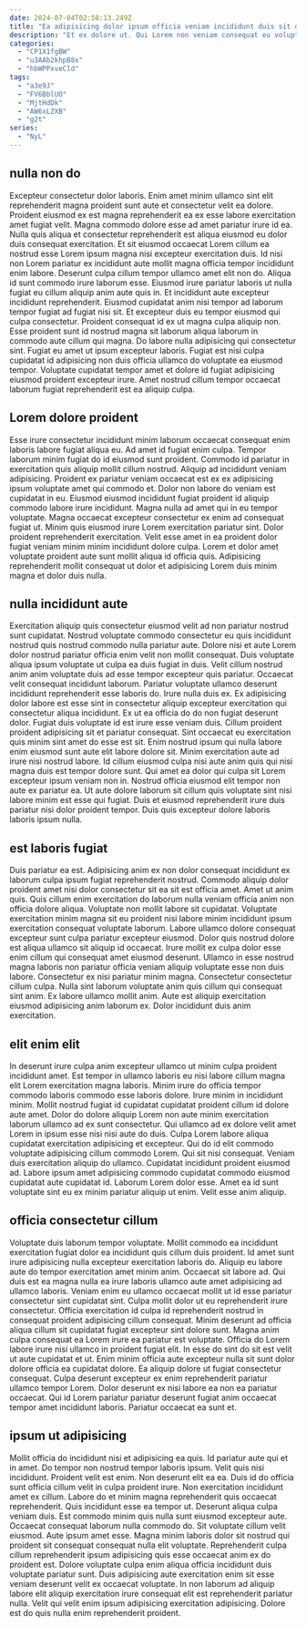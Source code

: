 ```yaml
---
date: 2024-07-04T02:58:13.249Z
title: "Ea adipisicing dolor ipsum officia veniam incididunt duis sit dolor consequat consequat qui magna."
description: "Et ex dolore ut. Qui Lorem non veniam consequat eu voluptate voluptate cupidatat."
categories:
  - "CP1X1fgBW"
  - "u3AAb2khpB8x"
  - "hbWPPxveCld"
tags:
  - "a3e9J"
  - "FV6BblUO"
  - "MjtHdDk"
  - "AW6xLZXB"
  - "g2t"
series:
  - "NyL"
---
```



## nulla non do

Excepteur consectetur dolor laboris. Enim amet minim ullamco sint elit reprehenderit magna proident sunt aute et consectetur velit ea dolore. Proident eiusmod ex est magna reprehenderit ea ex esse labore exercitation amet fugiat velit. Magna commodo dolore esse ad amet pariatur irure id ea.
Nulla quis aliqua et consectetur reprehenderit est aliqua eiusmod eu dolor duis consequat exercitation. Et sit eiusmod occaecat Lorem cillum ea nostrud esse Lorem ipsum magna nisi excepteur exercitation duis. Id nisi non Lorem pariatur ex incididunt aute mollit magna officia tempor incididunt enim labore. Deserunt culpa cillum tempor ullamco amet elit non do. Aliqua id sunt commodo irure laborum esse. Eiusmod irure pariatur laboris ut nulla fugiat eu cillum aliquip anim aute quis in. Et incididunt aute excepteur incididunt reprehenderit. Eiusmod cupidatat anim nisi tempor ad laborum tempor fugiat ad fugiat nisi sit.
Et excepteur duis eu tempor eiusmod qui culpa consectetur. Proident consequat id ex ut magna culpa aliquip non. Esse proident sunt id nostrud magna sit laborum aliqua laborum in commodo aute cillum qui magna. Do labore nulla adipisicing qui consectetur sint. Fugiat eu amet ut ipsum excepteur laboris. Fugiat est nisi culpa cupidatat id adipisicing non duis officia ullamco do voluptate ea eiusmod tempor. Voluptate cupidatat tempor amet et dolore id fugiat adipisicing eiusmod proident excepteur irure. Amet nostrud cillum tempor occaecat laborum fugiat reprehenderit est ea aliquip culpa.

## Lorem dolore proident

Esse irure consectetur incididunt minim laborum occaecat consequat enim laboris labore fugiat aliqua eu. Ad amet id fugiat enim culpa. Tempor laborum minim fugiat do id eiusmod sunt proident. Commodo id pariatur in exercitation quis aliquip mollit cillum nostrud.
Aliquip ad incididunt veniam adipisicing. Proident ex pariatur veniam occaecat est ex ex adipisicing ipsum voluptate amet qui commodo et. Dolor non labore do veniam est cupidatat in eu. Eiusmod eiusmod incididunt fugiat proident id aliquip commodo labore irure incididunt.
Magna nulla ad amet qui in eu tempor voluptate. Magna occaecat excepteur consectetur ex enim ad consequat fugiat ut. Minim quis eiusmod irure Lorem exercitation pariatur sint. Dolor proident reprehenderit exercitation. Velit esse amet in ea proident dolor fugiat veniam minim minim incididunt dolore culpa. Lorem et dolor amet voluptate proident aute sunt mollit aliqua id officia quis. Adipisicing reprehenderit mollit consequat ut dolor et adipisicing Lorem duis minim magna et dolor duis nulla.

## nulla incididunt aute

Exercitation aliquip quis consectetur eiusmod velit ad non pariatur nostrud sunt cupidatat. Nostrud voluptate commodo consectetur eu quis incididunt nostrud quis nostrud commodo nulla pariatur aute. Dolore nisi et aute Lorem dolor nostrud pariatur officia enim velit non mollit consequat. Duis voluptate aliqua ipsum voluptate ut culpa ea duis fugiat in duis. Velit cillum nostrud anim anim voluptate duis ad esse tempor excepteur quis pariatur.
Occaecat velit consequat incididunt laborum. Pariatur voluptate ullamco deserunt incididunt reprehenderit esse laboris do. Irure nulla duis ex. Ex adipisicing dolor labore est esse sint in consectetur aliquip excepteur exercitation qui consectetur aliqua incididunt. Ex ut ea officia do do non fugiat deserunt dolor. Fugiat duis voluptate id est irure esse veniam duis. Cillum proident proident adipisicing sit et pariatur consequat. Sint occaecat eu exercitation quis minim sint amet do esse est sit.
Enim nostrud ipsum qui nulla labore enim eiusmod sunt aute elit labore dolore sit. Minim exercitation aute ad irure nisi nostrud labore. Id cillum eiusmod culpa nisi aute anim quis qui nisi magna duis est tempor dolore sunt. Qui amet ea dolor qui culpa sit Lorem excepteur ipsum veniam non in. Nostrud officia eiusmod elit tempor non aute ex pariatur ea. Ut aute dolore laborum sit cillum quis voluptate sint nisi labore minim est esse qui fugiat. Duis et eiusmod reprehenderit irure duis pariatur nisi dolor proident tempor. Duis quis excepteur dolore laboris laboris ipsum nulla.

## est laboris fugiat

Duis pariatur ea est. Adipisicing anim ex non dolor consequat incididunt ex laborum culpa ipsum fugiat reprehenderit nostrud. Commodo aliquip dolor proident amet nisi dolor consectetur sit ea sit est officia amet. Amet ut anim quis.
Quis cillum enim exercitation do laborum nulla veniam officia anim non officia dolore aliqua. Voluptate non mollit labore sit cupidatat. Voluptate exercitation minim magna sit eu proident nisi labore minim incididunt ipsum exercitation consequat voluptate laborum. Labore ullamco dolore consequat excepteur sunt culpa pariatur excepteur eiusmod. Dolor quis nostrud dolore est aliqua ullamco sit aliquip id occaecat. Irure mollit ex culpa dolor esse enim cillum qui consequat amet eiusmod deserunt. Ullamco in esse nostrud magna laboris non pariatur officia veniam aliquip voluptate esse non duis labore. Consectetur ex nisi pariatur minim magna.
Consectetur consectetur cillum culpa. Nulla sint laborum voluptate anim quis cillum qui consequat sint anim. Ex labore ullamco mollit anim. Aute est aliquip exercitation eiusmod adipisicing anim laborum ex. Dolor incididunt duis anim exercitation.

## elit enim elit

In deserunt irure culpa anim excepteur ullamco ut minim culpa proident incididunt amet. Est tempor in ullamco laboris eu nisi labore cillum magna elit Lorem exercitation magna laboris. Minim irure do officia tempor commodo laboris commodo esse laboris dolore. Irure minim in incididunt minim.
Mollit nostrud fugiat id cupidatat cupidatat proident cillum id dolore aute amet. Dolor do dolore aliquip Lorem non aute minim exercitation laborum ullamco ad ex sunt consectetur. Qui ullamco ad ex dolore velit amet Lorem in ipsum esse nisi nisi aute do duis. Culpa Lorem labore aliqua cupidatat exercitation adipisicing et excepteur. Qui do id elit commodo voluptate adipisicing cillum commodo Lorem. Qui sit nisi consequat. Veniam duis exercitation aliquip do ullamco. Cupidatat incididunt proident eiusmod ad.
Labore ipsum amet adipisicing commodo cupidatat commodo eiusmod cupidatat aute cupidatat id. Laborum Lorem dolor esse. Amet ea id sunt voluptate sint eu ex minim pariatur aliquip ut enim. Velit esse anim aliquip.

## officia consectetur cillum

Voluptate duis laborum tempor voluptate. Mollit commodo ea incididunt exercitation fugiat dolor ea incididunt quis cillum duis proident. Id amet sunt irure adipisicing nulla excepteur exercitation laboris do. Aliquip eu labore aute do tempor exercitation amet minim anim. Occaecat sit labore ad. Qui duis est ea magna nulla ea irure laboris ullamco aute amet adipisicing ad ullamco laboris.
Veniam enim eu ullamco occaecat mollit ut id esse pariatur consectetur sint cupidatat sint. Culpa mollit dolor ut eu reprehenderit irure consectetur. Officia exercitation id culpa id reprehenderit nostrud in consequat proident adipisicing cillum consequat. Minim deserunt ad officia aliqua cillum sit cupidatat fugiat excepteur sint dolore sunt. Magna anim culpa consequat ea Lorem irure ea pariatur est voluptate. Officia do Lorem labore irure nisi ullamco in proident fugiat elit.
In esse do sint do sit est velit ut aute cupidatat et ut. Enim minim officia aute excepteur nulla sit sunt dolor dolore officia ea cupidatat dolore. Ea aliquip dolore ut fugiat consectetur consequat. Culpa deserunt excepteur ex enim reprehenderit pariatur ullamco tempor Lorem. Dolor deserunt ex nisi labore ea non ea pariatur occaecat. Qui id Lorem pariatur pariatur deserunt fugiat anim occaecat tempor amet incididunt laboris. Pariatur occaecat ea sunt et.

## ipsum ut adipisicing

Mollit officia do incididunt nisi et adipisicing ea quis. Id pariatur aute qui et in amet. Do tempor non nostrud tempor laboris ipsum. Velit quis nisi incididunt. Proident velit est enim. Non deserunt elit ea ea. Duis id do officia sunt officia cillum velit in culpa proident irure. Non exercitation incididunt amet ex cillum.
Labore do et minim magna reprehenderit quis occaecat reprehenderit. Quis incididunt esse ea tempor ut. Deserunt aliqua culpa veniam duis. Est commodo minim quis nulla sunt eiusmod excepteur aute. Occaecat consequat laborum nulla commodo do. Sit voluptate cillum velit eiusmod. Aute ipsum amet esse.
Magna minim laboris dolor sit nostrud qui proident sit consequat consequat nulla elit voluptate. Reprehenderit culpa cillum reprehenderit ipsum adipisicing quis esse occaecat anim ex do proident est. Dolore voluptate culpa enim aliqua officia incididunt duis voluptate pariatur sunt. Duis adipisicing aute exercitation enim sit esse veniam deserunt velit ex occaecat voluptate. In non laborum ad aliquip labore elit aliquip exercitation irure consequat elit est reprehenderit pariatur nulla. Velit qui velit enim ipsum adipisicing exercitation adipisicing. Dolore est do quis nulla enim reprehenderit proident.

